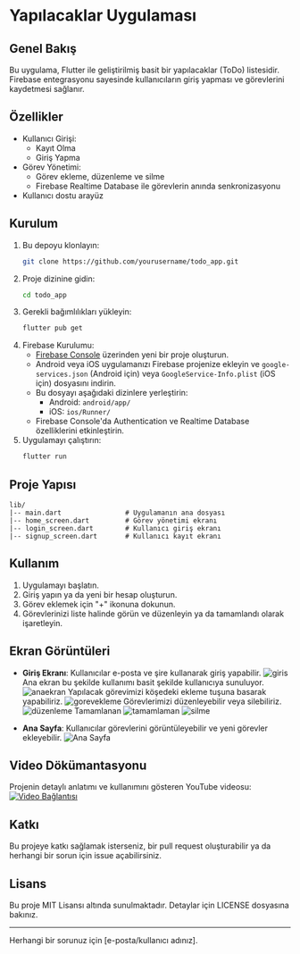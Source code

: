 # Yapılacaklar Uygulaması

## Genel Bakış
Bu uygulama, Flutter ile geliştirilmiş basit bir yapılacaklar (ToDo) listesidir. Firebase entegrasyonu sayesinde kullanıcıların giriş yapması ve görevlerini kaydetmesi sağlanır.

## Özellikler
- Kullanıcı Girişi:
  - Kayıt Olma
  - Giriş Yapma
- Görev Yönetimi:
  - Görev ekleme, düzenleme ve silme
  - Firebase Realtime Database ile görevlerin anında senkronizasyonu
- Kullanıcı dostu arayüz

## Kurulum
1. Bu depoyu klonlayın:
   ```bash
   git clone https://github.com/yourusername/todo_app.git
   ```
2. Proje dizinine gidin:
   ```bash
   cd todo_app
   ```
3. Gerekli bağımlılıkları yükleyin:
   ```bash
   flutter pub get
   ```
4. Firebase Kurulumu:
   - [Firebase Console](https://console.firebase.google.com/) üzerinden yeni bir proje oluşturun.
   - Android veya iOS uygulamanızı Firebase projenize ekleyin ve `google-services.json` (Android için) veya `GoogleService-Info.plist` (iOS için) dosyasını indirin.
   - Bu dosyayı aşağıdaki dizinlere yerleştirin:
     - Android: `android/app/`
     - iOS: `ios/Runner/`
   - Firebase Console'da Authentication ve Realtime Database özelliklerini etkinleştirin.
5. Uygulamayı çalıştırın:
   ```bash
   flutter run
   ```

## Proje Yapısı
```
lib/
|-- main.dart                # Uygulamanın ana dosyası
|-- home_screen.dart         # Görev yönetimi ekranı
|-- login_screen.dart        # Kullanıcı giriş ekranı
|-- signup_screen.dart       # Kullanıcı kayıt ekranı
```

## Kullanım
1. Uygulamayı başlatın.
2. Giriş yapın ya da yeni bir hesap oluşturun.
3. Görev eklemek için "+" ikonuna dokunun.
4. Görevlerinizi liste halinde görün ve düzenleyin ya da tamamlandı olarak işaretleyin.

## Ekran Görüntüleri
- **Giriş Ekranı**:
  Kullanıcılar e-posta ve şire kullanarak giriş yapabilir.
![giris](https://github.com/user-attachments/assets/c3c545c8-5978-40c4-b810-c6a7e97c4e4b)
  Ana ekran bu şekilde kullanımı basit şekilde kullanıcıya sunuluyor.
![anaekran](https://github.com/user-attachments/assets/5b34d16b-9b0f-4acc-b166-ceb7dab83a56)
Yapılacak görevimizi köşedeki ekleme tuşuna basarak yapabiliriz.
![gorevekleme](https://github.com/user-attachments/assets/60d820e1-5e92-42a5-94aa-f1a201081c09)
Görevlerimizi düzenleyebilir veya silebiliriz.
![düzenleme](https://github.com/user-attachments/assets/34d4ef4c-7f08-4247-98a0-dd0a69030727)
Tamamlanan
![tamamlaman](https://github.com/user-attachments/assets/f01a0869-02a0-4185-b883-1e18614a7d10)
![silme](https://github.com/user-attachments/assets/90373ba6-98c7-404a-8c89-15c4da957760)



- **Ana Sayfa**:
  Kullanıcılar görevlerini görüntüleyebilir ve yeni görevler ekleyebilir.
  ![Ana Sayfa](screenshots/home_screen.png)

## Video Dökümantasyonu
Projenin detaylı anlatımı ve kullanımını gösteren YouTube videosu:
[![Video Bağlantısı](https://img.youtube.com/vi/VIDEO_ID/0.jpg)](https://www.youtube.com/watch?v=VIDEO_ID)

## Katkı
Bu projeye katkı sağlamak isterseniz, bir pull request oluşturabilir ya da herhangi bir sorun için issue açabilirsiniz.

## Lisans
Bu proje MIT Lisansı altında sunulmaktadır. Detaylar için LICENSE dosyasına bakınız.

---

Herhangi bir sorunuz için [e-posta/kullanıcı adınız].



